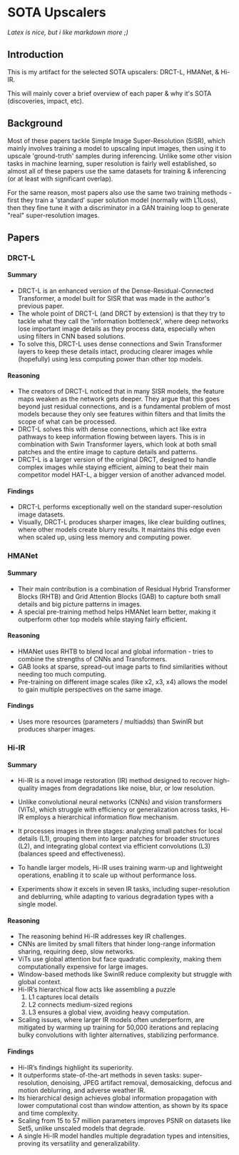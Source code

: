 # SOTA Upscalers

*Latex is nice, but i like markdown more ;)*

## Introduction

This is my artifact for the selected SOTA upscalers: DRCT-L, HMANet, & Hi-IR.

This will mainly cover a brief overview of each paper & why it's SOTA (discoveries, impact, etc).

## Background

Most of these papers tackle Simple Image Super-Resolution (SiSR), which mainly involves training a model to upscaling input images, then using it to upscale 'ground-truth' samples during inferencing. Unlike some other vision tasks in machine learning, super resolution is fairly well established, so almost all of these papers use the same datasets for training & inferencing (or at least with significant overlap). 

For the same reason, most papers also use the same two training methods - first they train a 'standard' super solution model (normally with L1Loss), then they fine tune it with a discriminator in a GAN training loop to generate "real" super-resolution images.

## Papers

### DRCT-L

#### Summary

 - DRCT-L is an enhanced version of the Dense-Residual-Connected Transformer, a model built for SISR that was made in the author's previous paper. 
 - The whole point of DRCT-L (and DRCT by extension) is that they try to tackle what they call the 'information bottleneck', where deep networks lose important image details as they process data, especially when using filters in CNN based solutions.
 - To solve this, DRCT-L uses dense connections and Swin Transformer layers to keep these details intact, producing clearer images while (hopefully) using less computing power than other top models.

#### Reasoning

 - The creators of DRCT-L noticed that in many SISR models, the feature maps weaken as the network gets deeper. They argue that this goes beyond just residual connections, and is a fundamental problem of most models because they only see features within filters and that limits the scope of what can be processed.
 - DRCT-L solves this with dense connections, which act like extra pathways to keep information flowing between layers. This is in combination with Swin Transformer layers, which look at both small patches and the entire image to capture details and patterns. 
 - DRCT-L is a larger version of the original DRCT, designed to handle complex images while staying efficient, aiming to beat their main competitor model HAT-L, a bigger version of another advanced model.


#### Findings
 - DRCT-L performs exceptionally well on the standard super-resolution image datasets. 
 - Visually, DRCT-L produces sharper images, like clear building outlines, where other models create blurry results. It maintains this edge even when scaled up, using less memory and computing power. 

### HMANet

#### Summary

 - Their main contribution is a combination of Residual Hybrid Transformer Blocks (RHTB) and Grid Attention Blocks (GAB) to capture both small details and big picture patterns in images.
 - A special pre-training method helps HMANet learn better, making it outperform other top models while staying fairly efficient.

#### Reasoning

 - HMANet uses RHTB to blend local and global information - tries to combine the strengths of CNNs and Transformers.
 - GAB looks at sparse, spread-out image parts to find similarities without needing too much computing.
 - Pre-training on different image scales (like x2, x3, x4) allows the model to gain multiple perspectives on the same image. 

#### Findings
 - Uses more resources (parameters / multiadds) than SwinIR but produces sharper images.

### Hi-IR

#### Summary
 - Hi-IR is a novel image restoration (IR) method designed to recover high-quality images from degradations like noise, blur, or low resolution. 

 - Unlike convolutional neural networks (CNNs) and vision transformers (ViTs), which struggle with efficiency or generalization across tasks, Hi-IR employs a hierarchical information flow mechanism. 

 - It processes images in three stages: analyzing small patches for local details (L1), grouping them into larger patches for broader structures (L2), and integrating global context via efficient convolutions (L3) (balances speed and effectiveness). 

 - To handle larger models, Hi-IR uses training warm-up and lightweight operations, enabling it to scale up without performance loss. 

 - Experiments show it excels in seven IR tasks, including super-resolution and deblurring, while adapting to various degradation types with a single model.


#### Reasoning
 - The reasoning behind Hi-IR addresses key IR challenges. 
 - CNNs are limited by small filters that hinder long-range information sharing, requiring deep, slow networks. 
 - ViTs use global attention but face quadratic complexity, making them computationally expensive for large images. 
 - Window-based methods like SwinIR reduce complexity but struggle with global context. 
 - Hi-IR’s hierarchical flow acts like assembling a puzzle
    1. L1 captures local details
    2. L2 connects medium-sized regions
    3. L3 ensures a global view, avoiding heavy computation. 
 - Scaling issues, where larger IR models often underperform, are mitigated by warming up training for 50,000 iterations and replacing bulky convolutions with lighter alternatives, stabilizing performance.

#### Findings
 - Hi-IR’s findings highlight its superiority. 
 - It outperforms state-of-the-art methods in seven tasks: super-resolution, denoising, JPEG artifact removal, demosaicking, defocus and motion deblurring, and adverse weather IR. 
 - Its hierarchical design achieves global information propagation with lower computational cost than window attention, as shown by its space and time complexity. 
 - Scaling from 15 to 57 million parameters improves PSNR on datasets like Set5, unlike unscaled models that degrade. 
 - A single Hi-IR model handles multiple degradation types and intensities, proving its versatility and generalizability.
